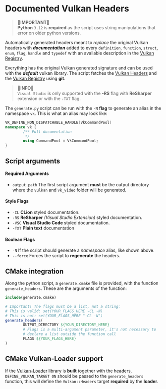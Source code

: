 # Documented Vulkan Headers

> 🔴**IMPORTANT**🔴<br>
> **Python** `3.12` is **required** as the script uses string manipulations that error on
> older python versions.

Automatically generated headers meant to *replace* the original Vulkan headers with
***documentation*** added to every `definition`, `function`, `struct`, `enum`, `flag`,
`handle` and `typedef` with an available description in the
[Vulkan Registry](https://registry.khronos.org/vulkan/specs/1.3-extensions/man/html/).

Everything has the original Vulkan generated signature and can be used with the ***default*** vulkan library.
The script fetches the [Vulkan Headers](https://github.com/KhronosGroup/Vulkan-Headers) and the
[Vulkan Registry](https://github.com/KhronosGroup/Vulkan-Registry) using **git**.

> 🔵**INFO**🔵<br>
> `Visual Studio` is only supported with the **-RS** flag with **ReSharper** extension
> or with the `-TXT` flag.

The `generate.py` script can be run with the `-N` **flag** to generate an alias in the namespace `vk`. 
This is what an alias may look like:

```c++
VK_DEFINE_NON_DISPATCHABLE_HANDLE(VkCommandPool)
namespace vk {
        /** Full documentation
         */
        using CommandPool = VkCommandPool;
}
```

## Script arguments

#### Required Arguments
 - `output path` The first script argument **must** be the output directory where the `vulkan` and `vk_video` folder
   will be generated.

#### Style Flags
 - `-CL` **CLion** styled documentation.
 - `-RS` **ReSharper** *(Visual Studio Extension)* styled documentation.
 - `-VSC` **Visual Studio Code** styled documentation.
 - `-TXT` **Plain text** documentation

#### Boolean Flags
 - `-N` If the script should generate a *namespace* alias, like shown above.
 - `--force` Forces the script to **regenerate** the headers.

## CMake integration

Along the python script, a `generate.cmake` file is provided, with the function `generate_headers`.
These are the arguments of the function:

```cmake
include(generate.cmake)

# Important! The flags must be a list, not a string:
# This is valid: set(YOUR_FLAGS_HERE -CL -N)
# This is not: set(YOUR_FLAGS_HERE "-CL -N")
generate_headers(
        OUTPUT_DIRECTORY ${YOUR_DIRECTORY_HERE}
        # Flags is a multi-argument parameter, it's not necessary to
        # declare a list outside the function call
        FLAGS ${YOUR_FLAGS_HERE}
)
```

## CMake Vulkan-Loader support

If the [Vulkan-Loader](https://github.com/KhronosGroup/Vulkan-Loader) library is
**built** together with the headers, `DEFINE_VULKAN_TARGET ON` should be passed
to the `generate_headers` function, this will define the `Vulkan::Headers` target
**required** by the **loader**.
